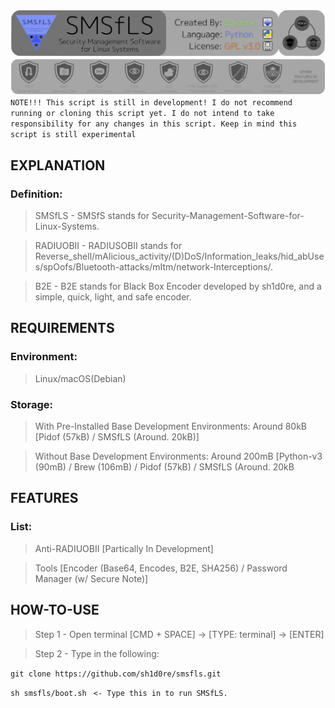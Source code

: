 <img src="/files/readme_images/banner2.png"></img>
<img src="/files/readme_images/banner1.png"></img>
```NOTE!!! This script is still in development! I do not recommend running or cloning this script yet. I do not intend to take responsibility for any changes in this script. Keep in mind this script is still experimental```

## EXPLANATION
### Definition:
> SMSfLS    - SMSfS stands for Security-Management-Software-for-Linux-Systems.

> RADIUOBII - RADIUSOBII stands for Reverse_shell/mAlicious_activity/(D)DoS/Information_leaks/hid_abUses/spOofs/Bluetooth-attacks/mItm/network-Interceptions/.

> B2E       - B2E stands for Black Box Encoder developed by sh1d0re, and a simple, quick, light, and safe encoder.

## REQUIREMENTS
### Environment:
> Linux/macOS(Debian)

### Storage:
> With Pre-Installed Base Development Environments: Around 80kB  [Pidof (57kB) / SMSfLS (Around. 20kB)]

> Without Base Development Environments:            Around 200mB [Python-v3 (90mB) / Brew (106mB) / Pidof (57kB) / SMSfLS (Around. 20kB

## FEATURES
### List:
> Anti-RADIUOBII [Partically In Development]

> Tools [Encoder (Base64, Encodes, B2E, SHA256) / Password Manager (w/ Secure Note)]

## HOW-TO-USE
> Step 1    - Open terminal [CMD + SPACE] -> [TYPE: terminal] -> [ENTER]

> Step 2    - Type in the following:

```git clone https://github.com/sh1d0re/smsfls.git```

```sh smsfls/boot.sh``` ``` <- Type this in to run SMSfLS.```
